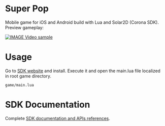 # Super Pop
Mobile game for iOS and Android build with Lua and Solar2D (Corona SDK). Preview gameplay:

[![IMAGE Video sample](https://img.youtube.com/vi/l3b-iGVJZLY/0.jpg)](https://www.youtube.com/watch?v=l3b-iGVJZLY)


# Usage
Go to <a href="https://coronalabs.com/" target="_blank">SDK website</a> and install. Execute it and open the main.lua file localized in root game directory.
```
game/main.lua
```

# SDK Documentation
Complete <a href="https://docs.coronalabs.com/guide/programming/index.html" target="_blank">SDK documentation and APIs references</a>.

